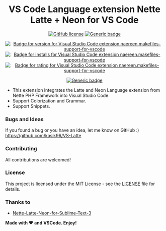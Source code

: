 <h1 align="center">VS Code Language extension Nette Latte + Neon for VS Code</h1>

<div align="center">
   
   [![GitHub license](https://img.shields.io/github/license/Naereen/StrapDown.js.svg)](https://github.com/Naereen/StrapDown.js/blob/master/LICENSE)
   [![Generic badge](https://img.shields.io/badge/Twitter-@KasikCZ-1DA1F2.svg)](https://twitter.com/KasikCZ)
   
</div>

<div align="center">
   
   [![Badge for version for Visual Studio Code extension naereen.makefiles-support-for-vscode](https://vsmarketplacebadge.apphb.com/version/Kasik96.latte.svg)](https://marketplace.visualstudio.com/items?itemName=Kasik96.latte)
   [![Badge for installs for Visual Studio Code extension naereen.makefiles-support-for-vscode](https://vsmarketplacebadge.apphb.com/installs/Kasik96.latte.svg)](https://marketplace.visualstudio.com/items?Kasik96.latte)
   [![Badge for rating for Visual Studio Code extension naereen.makefiles-support-for-vscode](https://vsmarketplacebadge.apphb.com/rating/Kasik96.latte.svg)](https://marketplace.visualstudio.com/items?itemName=Kasik96.latte)

</div>

<div align="center">
   
   [![Generic badge](https://img.shields.io/badge/Open_VSX_Registry-Install-9e10c9.svg)](https://open-vsx.org/extension/kasik96/latte)
   
</div>

* This extension integrates the Latte and Neon Language extension from Nette PHP Framework into Visual Studio Code.
* Support Colorization and Grammar.
* Support Snippets.

### Bugs and Ideas
If you found a bug or you have an idea, let me know on GitHub :)
https://github.com/kasik96/VS-Latte

### Contributing
All contributions are welcomed!

### License
This project is licensed under the MIT License - see the [LICENSE](LICENSE) file for details.

### Thanks to
* [Nette-Latte-Neon-for-Sublime-Text-3](https://github.com/FilipStryk/Nette-Latte-Neon-for-Sublime-Text-3)

**Made with ♥ and VSCode. Enjoy!**
